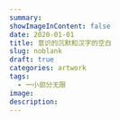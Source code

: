 ```yaml
---
summary:
showImageInContent: false
date: 2020-01-01
title: 意识的沉默和汉字的空白
slug: noblank
draft: true
categories: artwork
tags:
  - 一小部分无限
image:
description:
---
```

